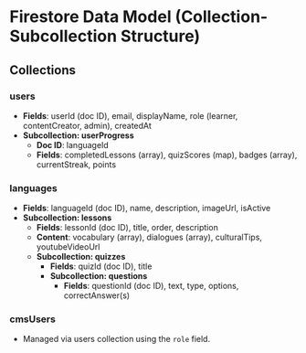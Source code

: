 # Firestore Data Model (Collection-Subcollection Structure)

## Collections

### users
- **Fields**: userId (doc ID), email, displayName, role (learner, contentCreator, admin), createdAt
- **Subcollection: userProgress**
  - **Doc ID**: languageId
  - **Fields**: completedLessons (array), quizScores (map), badges (array), currentStreak, points

### languages
- **Fields**: languageId (doc ID), name, description, imageUrl, isActive
- **Subcollection: lessons**
  - **Fields**: lessonId (doc ID), title, order, description
  - **Content**: vocabulary (array), dialogues (array), culturalTips, youtubeVideoUrl
  - **Subcollection: quizzes**
    - **Fields**: quizId (doc ID), title
    - **Subcollection: questions**
      - **Fields**: questionId (doc ID), text, type, options, correctAnswer(s)

### cmsUsers
- Managed via users collection using the `role` field.
